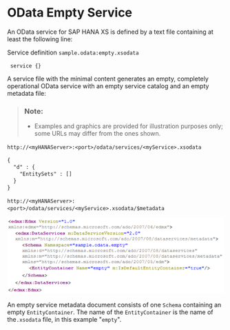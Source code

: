 <!-- loio51d401d204a54909abebcca6d0a8e058 -->

# OData Empty Service

An OData service for SAP HANA XS is defined by a text file containing at least the following line:

Service definition `sample.odata:empty.xsodata`

```
 service {}  
```

A service file with the minimal content generates an empty, completely operational OData service with an empty service catalog and an empty metadata file:

> ### Note:  
> -   Examples and graphics are provided for illustration purposes only; some URLs may differ from the ones shown.

`http://<myHANAServer>:<port>/odata/services/<myService>.xsodata`

```
{
  "d" : {
    "EntitySets" : []
  }
}

```

`http://<myHANAServer>:<port>/odata/services/<myService>.xsodata/$metadata` 

 ![XS_examples_service_metadata](images/XS_examples_service_metadata_dff0f08.png) 

An empty service metadata document consists of one `Schema` containing an empty `EntityContainer`. The name of the `EntityContainer` is the name of the`.xsodata` file, in this example "`empty`".

